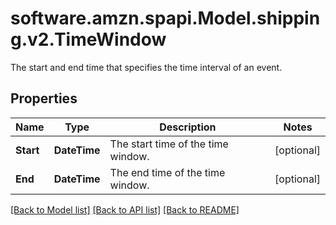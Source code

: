 # software.amzn.spapi.Model.shipping.v2.TimeWindow
The start and end time that specifies the time interval of an event.

## Properties

Name | Type | Description | Notes
------------ | ------------- | ------------- | -------------
**Start** | **DateTime** | The start time of the time window. | [optional] 
**End** | **DateTime** | The end time of the time window. | [optional] 

[[Back to Model list]](../README.md#documentation-for-models) [[Back to API list]](../README.md#documentation-for-api-endpoints) [[Back to README]](../README.md)

